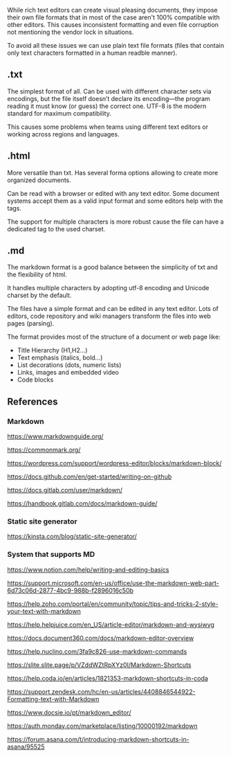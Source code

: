 While rich text editors can create visual pleasing documents, they impose their own file formats that in most of the case aren't 100% compatible with other editors. This causes inconsistent formatting and even file corruption not mentioning the vendor lock in situations.

To avoid all these issues we can use plain text file formats (files that contain only text characters formatted in a human readble manner).

## .txt

The simplest format of all. Can be used with different character sets via encodings, but the file itself doesn’t declare its encoding—the program reading it must know (or guess) the correct one. UTF-8 is the modern standard for maximum compatibility.

This causes some problems when teams using different text editors or working across regions and languages.

## .html

More versatile than txt. Has several forma options allowing to create more organized documents.

Can be read with a browser or edited with any text editor. Some document systems accept them as a valid input format and some editors help with the tags.

The support for multiple characters is more robust cause the file can have a dedicated tag to the used charset.

## .md

The markdown format is a good balance between the simplicity of txt and the flexibility of html.

It handles multiple characters by adopting utf-8 encoding and Unicode charset by the default.

The files have a simple format and can be edited in any text editor. Lots of editors, code repository and wiki managers transform the files into web pages (parsing).

The format provides most of the structure of a document or web page like:

- Title Hierarchy (H1,H2...)
- Text emphasis (italics, bold...)
- List decorations (dots, numeric lists)
- Links, images and embedded video
- Code blocks


## References

### Markdown

https://www.markdownguide.org/

https://commonmark.org/

https://wordpress.com/support/wordpress-editor/blocks/markdown-block/

https://docs.github.com/en/get-started/writing-on-github

https://docs.gitlab.com/user/markdown/

https://handbook.gitlab.com/docs/markdown-guide/

### Static site generator

https://kinsta.com/blog/static-site-generator/

### System that supports MD

https://www.notion.com/help/writing-and-editing-basics

https://support.microsoft.com/en-us/office/use-the-markdown-web-part-6d73c06d-2877-4bc9-988b-f2896016c50b

https://help.zoho.com/portal/en/community/topic/tips-and-tricks-2-style-your-text-with-markdown

https://help.helpjuice.com/en_US/article-editor/markdown-and-wysiwyg

https://docs.document360.com/docs/markdown-editor-overview

https://help.nuclino.com/3fa9c826-use-markdown-commands

https://slite.slite.page/p/VZddWZtRpXYz0I/Markdown-Shortcuts

https://help.coda.io/en/articles/1821353-markdown-shortcuts-in-coda

https://support.zendesk.com/hc/en-us/articles/4408846544922-Formatting-text-with-Markdown

https://www.docsie.io/pt/markdown_editor/

https://auth.monday.com/marketplace/listing/10000192/markdown

https://forum.asana.com/t/introducing-markdown-shortcuts-in-asana/95525